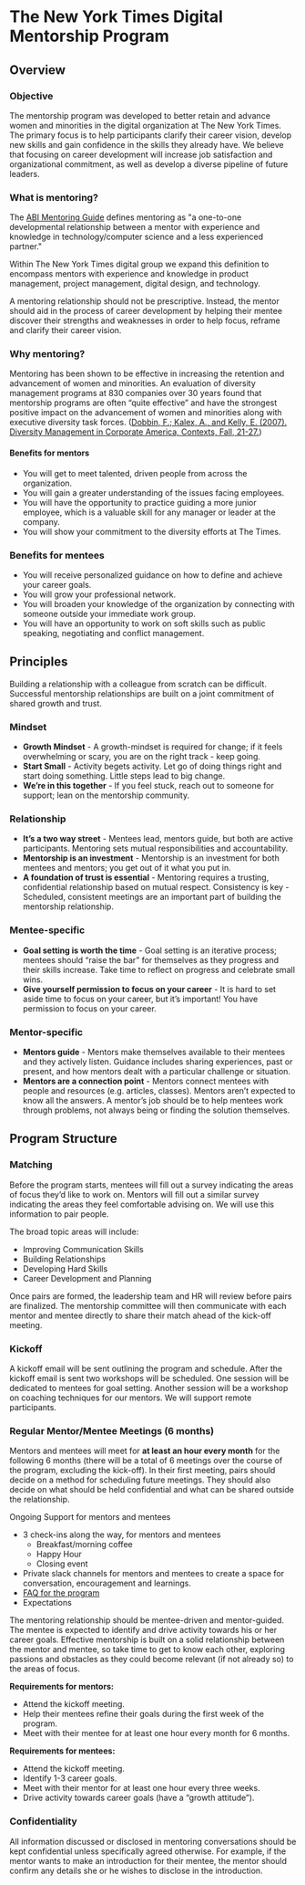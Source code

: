 # The New York Times Digital Mentorship Program

## Overview

### Objective
The mentorship program was developed to better retain and advance women and minorities in the digital organization at The New York Times. The primary focus is to help participants clarify their career vision, develop new skills and gain confidence in the skills they already have. We believe that focusing on career development will increase job satisfaction and organizational commitment, as well as develop a diverse pipeline of future leaders.

### What is mentoring?

The [ABI Mentoring Guide](http://anitaborg.org/wp-content/uploads/2014/01/MENTORING-GUIDE.pdf) defines mentoring as "a one-to-one developmental relationship between a mentor with experience and knowledge in technology/computer science and a less experienced partner."

Within The New York Times digital group we expand this definition to encompass mentors with experience and knowledge in product management, project management, digital design, and technology.

A mentoring relationship should not be prescriptive. Instead, the mentor should aid in the process of career development by helping their mentee discover their strengths and weaknesses in order to help focus, reframe and clarify their career vision.

### Why mentoring?
Mentoring has been shown to be effective in increasing the retention and advancement of women and minorities. An evaluation of diversity management programs at 830 companies over 30 years found that mentorship programs are often “quite effective” and have the strongest positive impact on the advancement of women and minorities along with executive diversity task forces. ([Dobbin, F.; Kalex, A., and Kelly, E. (2007). Diversity Management in Corporate America, Contexts, Fall, 21-27.](https://scholar.harvard.edu/dobbin/files/2007_contexts_dobbin_kalev_kelly.pdf))

#### Benefits for mentors
* You will get to meet talented, driven people from across the organization.
* You will gain a greater understanding of the issues facing employees.
* You will have the opportunity to practice guiding a more junior employee, which is a valuable skill for any manager or leader at the company.
* You will show your commitment to the diversity efforts at The Times.

### Benefits for mentees
* You will receive personalized guidance on how to define and achieve your career goals.
* You will grow your professional network.
* You will broaden your knowledge of the organization by connecting with someone outside your immediate work group.
* You will have an opportunity to work on soft skills such as public speaking, negotiating and conflict management.

## Principles

Building a relationship with a colleague from scratch can be difficult. Successful mentorship relationships are built on a joint commitment of shared growth and trust.

### Mindset

* **Growth Mindset** - A growth-mindset is required for change; if it feels overwhelming or scary, you are on the right track - keep going.
* **Start Small** - Activity begets activity. Let go of doing things right and start doing something. Little steps lead to big change.
* **We’re in this together** - If you feel stuck, reach out to someone for support; lean on the mentorship community.

### Relationship
* **It’s a two way street** - Mentees lead, mentors guide, but both are active participants. Mentoring sets mutual responsibilities and accountability.
* **Mentorship is an investment** - Mentorship is an investment for both mentees and mentors; you get out of it what you put in.
* **A foundation of trust is essential** - Mentoring requires a trusting, confidential relationship based on mutual respect.
Consistency is key - Scheduled, consistent meetings are an important part of building the mentorship relationship.

### Mentee-specific
* **Goal setting is worth the time** - Goal setting is an iterative process; mentees should “raise the bar” for themselves as they progress and their skills increase. Take time to reflect on progress and celebrate small wins.
* **Give yourself permission to focus on your career** - It is hard to set aside time to focus on your career, but it’s important! You have permission to focus on your career.

### Mentor-specific
* **Mentors guide** - Mentors make themselves available to their mentees and they actively listen. Guidance includes sharing experiences, past or present, and how mentors dealt with a particular challenge or situation.
* **Mentors are a connection point** - Mentors connect mentees with people and resources (e.g. articles, classes). Mentors aren’t expected to know all the answers. A mentor’s job should be to help mentees work through problems, not always being or finding the solution themselves.

## Program Structure

### Matching

Before the program starts, mentees will fill out a survey indicating the areas of focus they’d like to work on. Mentors will fill out a similar survey indicating the areas they feel comfortable advising on.  We will use this information to pair people.

The broad topic areas will include:
* Improving Communication Skills
* Building Relationships
* Developing Hard Skills
* Career Development and Planning

Once pairs are formed, the leadership team and HR will review before pairs are finalized. The mentorship committee will then communicate with each mentor and mentee directly to share their match ahead of the kick-off meeting.

### Kickoff

A kickoff email will be sent outlining the program and schedule. After the kickoff email is sent two workshops will be scheduled. One session will be dedicated to mentees for goal setting. Another session will be a workshop on coaching techniques for our mentors. We will support remote participants.

### Regular Mentor/Mentee Meetings (6 months)

Mentors and mentees will meet for **at least an hour every month** for the following 6 months (there will be a total of 6 meetings over the course of the program, excluding the kick-off). In their first meeting, pairs should decide on a method for scheduling future meetings. They should also decide on what should be held confidential and what can be shared outside the relationship.

Ongoing Support for mentors and mentees
* 3 check-ins along the way, for mentors and mentees
  * Breakfast/morning coffee
  * Happy Hour
  * Closing event
* Private slack channels for mentors and mentees to create a space for conversation, encouragement and learnings.
* [FAQ for the program](faq.md)
* Expectations

The mentoring relationship should be mentee-driven and mentor-guided. The mentee is expected to identify and drive activity towards his or her career goals. Effective mentorship is built on a solid relationship between the mentor and mentee, so take time to get to know each other, exploring passions and obstacles as they could become relevant (if not already so) to the areas of focus.

**Requirements for mentors:**
* Attend the kickoff meeting.
* Help their mentees refine their goals during the first week of the program.
* Meet with their mentee for at least one hour every month for 6 months.

**Requirements for mentees:**
* Attend the kickoff meeting.
* Identify 1-3 career goals.
* Meet with their mentor for at least one hour every three weeks.
* Drive activity towards career goals (have a “growth attitude”).

### Confidentiality
All information discussed or disclosed in mentoring conversations should be kept confidential unless specifically agreed otherwise. For example, if the mentor wants to make an introduction for their mentee, the mentor should confirm any details she or he wishes to disclose in the introduction.

